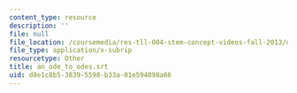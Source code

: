 ```yaml
---
content_type: resource
description: ''
file: null
file_location: /coursemedia/res-tll-004-stem-concept-videos-fall-2013/d8e1c8b538395598b33a01e594098a66_an_ode_to_odes.vtt
file_type: application/x-subrip
resourcetype: Other
title: an_ode_to_odes.srt
uid: d8e1c8b5-3839-5598-b33a-01e594098a66
---
```

